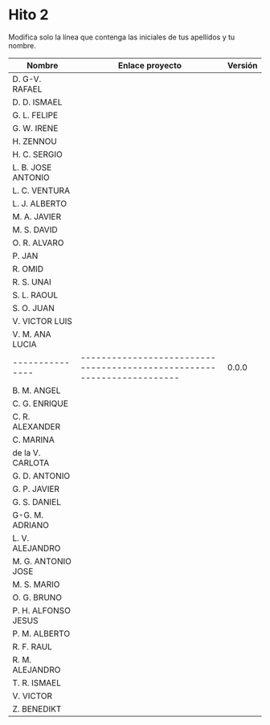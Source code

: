# Hito 2

Modifica solo la línea que contenga las iniciales de tus apellidos y tu nombre.

| Nombre       | Enlace proyecto                                                                    | Versión      |
| --------------- | ----------------------------------------------------------------------- | -------------- |
| D. G-V. RAFAEL | <!--enlace-->                                                           | <!--versión--> |
| D. D. ISMAEL | <!--enlace-->                                                           | <!--versión--> |
| G. L. FELIPE | <!--enlace-->                                                           | <!--versión--> |
| G. W. IRENE | <!--enlace-->                                                           | <!--versión--> |
| H. ZENNOU | <!--enlace-->                                                           | <!--versión--> |
| H. C. SERGIO | <!--enlace-->                                                           | <!--versión--> |
| L. B. JOSE ANTONIO | <!--enlace-->                                                           | <!--versión--> |
| L. C. VENTURA | <!--enlace-->                                                           | <!--versión--> |
| L. J. ALBERTO | <!--enlace-->                                                           | <!--versión--> |
| M. A. JAVIER | <!--enlace-->                                                           | <!--versión--> |
| M. S. DAVID | <!--enlace-->                                                           | <!--versión--> |
| O. R. ALVARO | <!--enlace-->                                                           | <!--versión--> |
| P. JAN | <!--enlace-->                                                           | <!--versión--> |
| R. OMID | <!--enlace-->                                                           | <!--versión--> |
| R. S. UNAI | <!--enlace-->                                                           | <!--versión--> |
| S. L. RAOUL | <!--enlace-->                                                           | <!--versión--> |
| S. O. JUAN | <!--enlace-->                                                           | <!--versión--> |
| V. VICTOR LUIS | <!--enlace-->                                                           | <!--versión--> |
| V. M. ANA LUCIA | <!--enlace-->                                                           | <!--versión--> |
| --------------- | ----------------------------------------------------------------------- | 0.0.0 |
| B. M. ANGEL | <!--enlace-->                                                           | <!--versión--> |
| C. G. ENRIQUE | <!--enlace-->                                                           | <!--versión--> |
| C. R. ALEXANDER | <!--enlace-->                                                           | <!--versión--> |
| C. MARINA | <!--enlace-->                                                           | <!--versión--> |
| de la V. CARLOTA | <!--enlace-->                                                           | <!--versión--> |
| G. D. ANTONIO | <!--enlace-->                                                           | <!--versión--> |
| G. P. JAVIER | <!--enlace-->                                                           | <!--versión--> |
| G. S. DANIEL | <!--enlace-->                                                           | <!--versión--> |
| G-G. M. ADRIANO | <!--enlace-->                                                           | <!--versión--> |
| L. V. ALEJANDRO | <!--enlace-->                                                           | <!--versión--> |
| M. G. ANTONIO JOSE | <!--enlace-->                                                           | <!--versión--> |
| M. S. MARIO | <!--enlace-->                                                           | <!--versión--> |
| O. G. BRUNO | <!--enlace-->                                                           | <!--versión--> |
| P. H. ALFONSO JESUS | <!--enlace-->                                                           | <!--versión--> |
| P. M. ALBERTO |    <!--enlace-->                                                      | <!--versión--> |
| R. F. RAUL | <!--enlace-->                                                           | <!--versión--> |
| R. M. ALEJANDRO | <!--enlace-->                                                           | <!--versión--> |
| T. R. ISMAEL | <!--enlace-->                                                           | <!--versión--> |
| V. VICTOR | <!--enlace-->                                                           | <!--versión--> |
| Z. BENEDIKT | <!--enlace-->                                                           | <!--versión--> |
